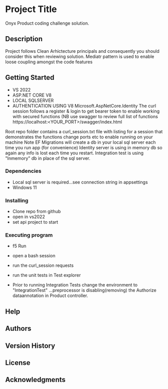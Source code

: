 # Project Title

Onyx Product coding challenge solution.

## Description

Project follows Clean Arhictecture principals and consequently you should consider this when reviewing solution.
Mediatr pattern is used to enable loose coupling amongst the code features

## Getting Started
* VS 2022
* ASP.NET CORE V8
* LOCAL SQLSERVER
* AUTHENTICATION USING V8 Microsoft.AspNetCore.Identity
  The curl session follows a register & login to get bearer token to enable working with secured functions
	(NB use swagger to review full list of functions https://localhost:<YOUR_PORT>/swagger/index.html

Root repo folder contains a curl_session.txt file with listing for a session that demonstrates the functions
change ports etc to enable running on your machine
Note EF Migrations will create a db in your local sql server each time you run app (for convenience)
Identity server is using in memory db so again any info is lost each time you restart.
Integration test is using "Inmemory" db in place of the sql server.

### Dependencies

* Local sql server is required...see connection string in appsettings
* Windows 11

### Installing

* Clone repo from github 
* open in vs2022
* set api project to start

### Executing program

* f5 Run 
* open a bash session 
* run the curl_session requests

* run the unit tests in Test explorer
* Prior to running Integration Tests change the environment to "IntegrationTest"
	...preprocessor is disabling(removing) the Authorize dataannotation in Product controller.

## Help



## Authors



## Version History


## License



## Acknowledgments

